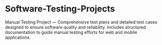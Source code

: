 # Software-Testing-Projects
Manual Testing Project — Comprehensive test plans and detailed test cases designed to ensure software quality and reliability. Includes structured documentation to guide manual testing efforts for web and mobile applications.
